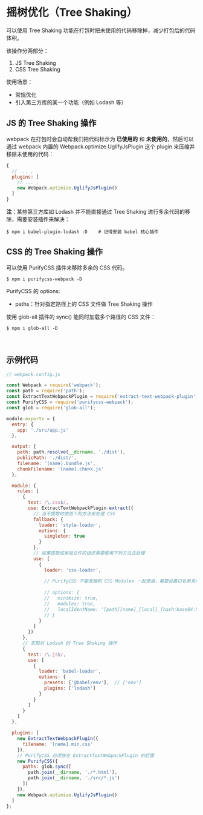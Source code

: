 # 摇树优化（Tree Shaking）

可以使用 Tree Shaking 功能在打包时把未使用的代码移除掉，减少打包后的代码体积。

该操作分两部分：
1. JS Tree Shaking
2. CSS Tree Shaking

使用场景：
* 常规优化
* 引入第三方库的某一个功能（例如 Lodash 等）

## JS 的 Tree Shaking 操作

webpack 在打包时会自动帮我们把代码标示为 **已使用的** 和 **未使用的**，然后可以通过 webpack 内置的 Webpack.optimize.UglifyJsPlugin 这个 plugin 来压缩并移除未使用的代码：

```js
{
  // ... ,
  plugins: [
    // ... ,
    new Webpack.optimize.UglifyJsPlugin()
  ]
}
```

**注**：某些第三方库如 Lodash 并不能直接通过 Tree Shaking 进行多余代码的移除，需要安装插件来解决：

```shell
$ npm i babel-plugin-lodash -D    # 记得安装 babel 核心插件
```

## CSS 的 Tree Shaking 操作

可以使用 PurifyCSS 插件来移除多余的 CSS 代码。<br/>

```shell
$ npm i purifycss-webpack -D
```

PurifyCSS 的 options:
* paths：针对指定路径上的 CSS 文件做 Tree Shaking 操作

使用 glob-all 插件的 sync() 能同时加载多个路径的 CSS 文件：

```shell
$ npm i glob-all -D
```

<br/>

## 示例代码

```js
// webpack.config.js

const Webpack = require('webpack');
const path = require('path');
const ExtractTextWebpackPlugin = require('extract-text-webpack-plugin');
const PurifyCSS = require('purifycss-webpack');
const glob = require('glob-all');

module.exports = {
  entry: {
    app: './src/app.js'
  },

  output: {
    path: path.resolve(__dirname, './dist'),
    publicPath: './dist/',
    filename: '[name].bundle.js',
    chunkFilename: '[name].chunk.js'
  },

  module: {
    rules: [
      {
        test: /\.css$/,
        use: ExtractTextWebpackPlugin.extract({
          // 当不提取时使用下列方法来处理 CSS
          fallback: {
            loader: 'style-loader',
            options: {
              singleton: true
            }
          },
          // 如果提取成单独文件的话还需要使用下列方法去处理
          use: [
            {
              loader: 'css-loader',
              
              // PurifyCSS 不能直接和 CSS Modules 一起使用，需要设置白名单来解决
              
              // options: {
              //   minimize: true,
              //   modules: true,
              //   localIdentName: '[path][name]_[local]_[hash:base64:5]'
              // }
            }
          ]
        })
      },
      // 实现对 Lodash 的 Tree Shaking 操作
      {
        test: /\.js$/,
        use: [
          {
            loader: 'babel-loader',
            options: {
              presets: ['@babel/env'],  // ['env']
              plugins: ['lodash']
            }
          }
        ]
      }
    ]
  },

  plugins: [
    new ExtractTextWebpackPlugin({
      filename: '[name].min.css'
    }),
    // PurifyCSS 必须放在 ExtractTextWebpackPlugin 的后面
    new PurifyCSS({
      paths: glob.sync([
        path.join(__dirname, './*.html'),
        path.join(__dirname, './src/*.js')
      ])
    }),
    new Webpack.optimize.UglifyJsPlugin()
  ]
};
```